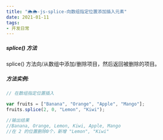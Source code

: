 ```yaml
---
title: "🌦🌦-js-splice-向数组指定位置添加插入元素"
date: 2021-01-11
tags: 
- 开发日常
---
```

##### splice() 方法
splice() 方法向/从数组中添加/删除项目，然后返回被删除的项目。

##### 方法实例:

```js
// 在数组指定位置插入

var fruits = ["Banana", "Orange", "Apple", "Mango"];
fruits.splice(2, 0, "Lemon", "Kiwi");

//输出结果
//Banana, Orange, Lemon, Kiwi, Apple, Mango
//在 2 的位置删除0个，新增 "Lemon", "Kiwi"

```
